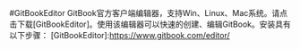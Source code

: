 #GitBookEditor
GitBook官方客户端编辑器，支持Win、Linux、Mac系统。请点击下载[GitBookEditor]。使用该编辑器可以快速的创建、编辑GitBook。安装具有以下步骤：
[GitBookEditor]:https://www.gitbook.com/editor/